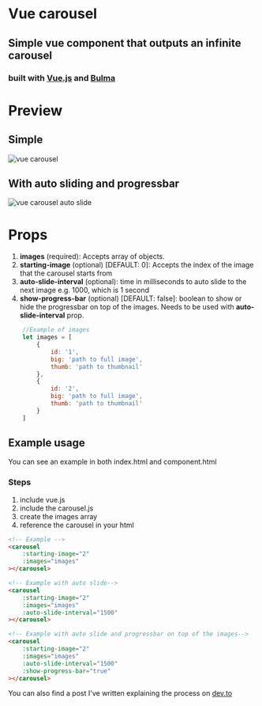 # Vue carousel
## Simple vue component that outputs an infinite carousel
### built with [Vue.js](https://vuejs.org/ "Vue's Homepage") and [Bulma](https://bulma.io/ "Bulma's Homepage")
# Preview
## Simple
![vue carousel](https://i.imgur.com/SPB4hcL.gif "Vue carousel in action")
## With auto sliding and progressbar
![vue carousel auto slide](https://i.imgur.com/shuNL8Z.gif "Vue carousel with auto slide")
# Props
1. **images** (required): Accepts array of objects.
2. **starting-image** (optional) [DEFAULT: 0]: Accepts the index of the image that the carousel starts from 
3. **auto-slide-interval** (optional): time in milliseconds to auto slide to the next image e.g. 1000, which is 1 second
4. **show-progress-bar** (optional) [DEFAULT: false]: boolean to show or hide the progressbar on top of the images. Needs to be used with **auto-slide-interval** prop.
```javascript 
    //Example of images
    let images = [
        { 
            id: '1',
            big: 'path to full image',
            thumb: 'path to thumbnail'
        },
        { 
            id: '2',
            big: 'path to full image',
            thumb: 'path to thumbnail'
        }
    ]
```

## Example usage
You can see an example in both index.html and component.html
### Steps
1. include vue.js
2. include the carousel.js
3. create the images array
4. reference the carousel in your html 
```html
<!-- Example -->
<carousel
    :starting-image="2"
    :images="images"
></carousel>
```
```html
<!-- Example with auto slide-->
<carousel
    :starting-image="2"
    :images="images"
    :auto-slide-interval="1500"
></carousel>
```
```html
<!-- Example with auto slide and progressbar on top of the images-->
<carousel
    :starting-image="2"
    :images="images"
    :auto-slide-interval="1500"
    :show-progress-bar="true"
></carousel>
```

You can also find a post I've written explaining the process on [dev.to](https://dev.to/tsanak/building-an-image-carousel-with-vuejs--cjp "Vue carousel post")